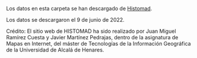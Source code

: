Los datos en esta carpeta se han descargado de [Histomad]([https://sites.google.com/site/histomadtig/home](https://web.archive.org/web/20210415132926/https://sites.google.com/site/histomadtig/home)).

Los datos se descargaron el 9 de junio de 2022.

Crédito: El sitio web de HISTOMAD ha sido realizado por Juan Miguel Ramírez Cuesta y Javier Martínez Pedrajas, dentro de la asignatura de Mapas en Internet, del máster de Tecnologías de la Información Geográfica de la Universidad de Alcalá de Henares.
